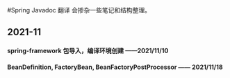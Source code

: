 #Spring Javadoc 翻译
会掺杂一些笔记和结构整理。  
## 2021-11
#### spring-framework 包导入，编译环境创建 ——2021/11/10  
#### BeanDefinition, FactoryBean, BeanFactoryPostProcessor —— 2021/11/18